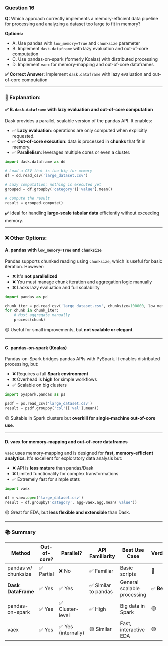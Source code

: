 ### **Question 16**

**Q:** Which approach correctly implements a memory-efficient data pipeline for processing and analyzing a dataset too large to fit in memory?

**Options:**

* A. Use pandas with `low_memory=True` and `chunksize` parameter
* B. Implement `dask.dataframe` with lazy evaluation and out-of-core computation
* C. Use pandas-on-spark (formerly Koalas) with distributed processing
* D. Implement `vaex` for memory-mapping and out-of-core dataframes

**✅ Correct Answer:** Implement `dask.dataframe` with lazy evaluation and out-of-core computation

---

### 🧠 Explanation:

#### ✅ B. **`dask.dataframe` with lazy evaluation and out-of-core computation**

Dask provides a parallel, scalable version of the pandas API. It enables:

* ✅ **Lazy evaluation**: operations are only computed when explicitly requested.
* ✅ **Out-of-core execution**: data is processed in **chunks** that fit in memory.
* ✅ **Parallelism**: leverages multiple cores or even a cluster.

```python
import dask.dataframe as dd

# Load a CSV that is too big for memory
df = dd.read_csv('large_dataset.csv')

# Lazy computation; nothing is executed yet
grouped = df.groupby('category')['value'].mean()

# Compute the result
result = grouped.compute()
```

✔️ Ideal for handling **large-scale tabular data** efficiently without exceeding memory.

---

### ❌ Other Options:

#### A. **pandas with `low_memory=True` and `chunksize`**

Pandas supports chunked reading using `chunksize`, which is useful for basic iteration. However:

* ❌ It's **not parallelized**
* ❌ You must manage chunk iteration and aggregation logic manually
* ❌ Lacks lazy evaluation and full scalability

```python
import pandas as pd

chunk_iter = pd.read_csv('large_dataset.csv', chunksize=100000, low_memory=True)
for chunk in chunk_iter:
    # Must aggregate manually
    process(chunk)
```

🟡 Useful for small improvements, but **not scalable or elegant**.

---

#### C. **pandas-on-spark (Koalas)**

Pandas-on-Spark bridges pandas APIs with PySpark. It enables distributed processing, but:

* ❌ Requires a full **Spark environment**
* ❌ Overhead is **high** for simple workflows
* ✅ Scalable on big clusters

```python
import pyspark.pandas as ps

psdf = ps.read_csv('large_dataset.csv')
result = psdf.groupby('col')['val'].mean()
```

🟡 Suitable in Spark clusters but **overkill for single-machine out-of-core use**.

---

#### D. **vaex for memory-mapping and out-of-core dataframes**

`vaex` uses memory-mapping and is designed for **fast, memory-efficient analytics**. It's excellent for exploratory data analysis but:

* ❌ API is **less mature** than pandas/Dask
* ❌ Limited functionality for complex transformations
* ✅ Extremely fast for simple stats

```python
import vaex

df = vaex.open('large_dataset.csv')
result = df.groupby('category', agg=vaex.agg.mean('value'))
```

🟡 Great for EDA, but **less flexible and extensible** than Dask.

---

### 📚 Summary

| Method              | Out-of-core? | Parallel?          | API Familiarity     | Best Use Case               | Verdict    |
| ------------------- | ------------ | ------------------ | ------------------- | --------------------------- | ---------- |
| pandas w/ chunksize | ✅ Partial    | ❌ No               | ✅ Familiar          | Basic scripts               | 🔴         |
| **Dask DataFrame**  | ✅ Yes        | ✅ Yes              | ✅ Similar to pandas | General scalable processing | ✅ **Best** |
| pandas-on-spark     | ✅ Yes        | ✅ Cluster-level    | ✅ High              | Big data in Spark           | 🟡         |
| vaex                | ✅ Yes        | ✅ Yes (internally) | 🟡 Similar          | Fast, interactive EDA       | 🟡         |

